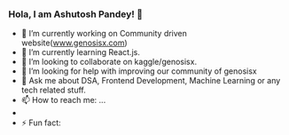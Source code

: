### Hola, I am Ashutosh Pandey! 👋


- 🔭 I’m currently working on Community driven website(www.genosisx.com)
- 🌱 I’m currently learning React.js.
- 👯 I’m looking to collaborate on kaggle/genosisx.
- 🤔 I’m looking for help with improving our community of genosisx
- 💬 Ask me about DSA, Frontend Development, Machine Learning or any tech related stuff.
- 📫 How to reach me: ...
-
- ⚡ Fun fact: 
